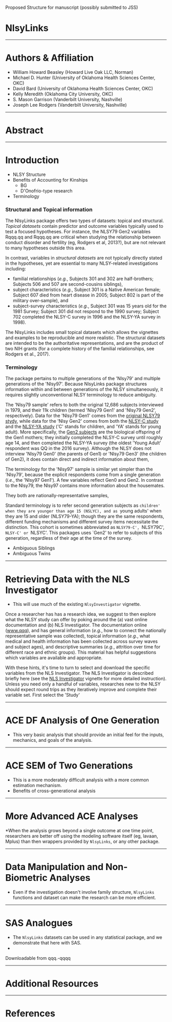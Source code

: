 Proposed Structure for manuscript (possibly submitted to JSS)

# NlsyLinks

----------------------------------------------------

# Authors & Affiliation
* William Howard Beasley (Howard Live Oak LLC, Norman)
* Michael D. Hunter (University of Oklahoma Health Sciences Center, OKC)
* David Bard (University of Oklahoma Health Sciences Center, OKC)
* Kelly Meredith (Oklahoma City University, OKC)
* S. Mason Garrison (Vanderbilt University, Nashville)
* Joseph Lee Rodgers (Vanderbilt University, Nashville)

----------------------------------------------------

# Abstract

----------------------------------------------------

# Introduction

* NLSY Structure
* Benefits of Accounting for Kinships  
    * BG
    * D'Onofrio-type research
* Terminology


### Structural and Topical information

The NlsyLinks package offers two types of datasets: topical and structural.  *Topical datasets* contain  predictor and outcome variables typically used to test a focused hypotheses.  For instance, the NLSY79 Gen2 variables Rqqq.qq and Rqqq.qq are critical when studying the relationship between conduct disorder and fertility (eg, Rodgers et al, 2013?), but are not relevant to many hypotheses outside this area.

In contrast, variables in *structural datasets* are not typically directly stated in the hypotheses, yet are essential to many NLSY-related investigations including:
* familial relationships (*e.g.*, Subjects 301 and 302 are half-brothers; Subjects 506 and 507 are second-cousins siblings),
* subject characteristics (*e.g.*, Subject 301 is a Native American female; Subject 607 died from heart disease in 2005; Subject 802 is part of the military over-sample), and
* subject-survey characteristics (*e.g.*, Subject 301 was 15 years old for the 1981 Survey; Subject 301 did not respond to the 1990 survey; Subject 702 completed the NLSY-C survey in 1996 and the NLSY-YA survey in 1998).

The NlsyLinks includes small topical datasets which allows the vignettes and examples to be reproducible and more realistic.  The structural datasets are intended to be the authoritative representations, and are the product of two NIH grants (for a complete history of the familial relationships, see Rodgers et al., 2017).

### Terminology

The package pertains to multiple generations of the 'Nlsy79' and multiple generations of the 'Nlsy97'.  Because NlsyLinks package structures information within and between generations of the NLSY simultaneously, it requires slightly unconventional NLSY terminology to reduce ambiguity.  

The 'Nlsy79 sample' refers to both the original 12,686 subjects interviewed in 1979, and their 11k children (termed 'Nlsy79 Gen1' and 'Nlsy79 Gen2', respectively).  Data for the 'Nlsy79 Gen1' comes from the [original NLSY79 stydy](http://www.bls.gov/nls/nlsy79.htm), while data for the 'Nlsy Gen2' comes from both the [NLSY-C study]() and the [NLSY-YA study]() ('C' stands for children, and 'YA' stands for young adult).  More specifically, the [Gen2 subjects](http://www.bls.gov/nls/nlsy79ch.htm) are the biological offspring of the Gen1 mothers; they initially completed the NLSY-C survey until roughly age 14, and then completed the NLSY-YA survey (the oldest 'Young Adult' respondent was QQ in the 2016 survey).  Although the NLSY does not interview 'Nlsy79 Gen0' (the parents of Gen1) or 'Nlsy79 Gen3' (the children of Gen2), it does contain direct and indirect information about them,

The terminology for the 'Nlsy97' sample is similar yet simpler than the 'Nlsy79',  because the explicit respondents come from a single generation (*i.e.*, the 'Nlsy97 Gen1').  A few variables reflect Gen0 and Gen2.  In contrast to the Nlsy79, the Nlsy97 contains more information about the housemates.

They both are nationally-representative samples, 

Standard terminology is to refer second generation subjects as `children' when they are younger than age 15 (NSLYC), and as `young adults' when they are 15 and older (NLSY79-YA); though they are the same respondents, different funding mechanisms and different survey items necessitate the distinction.  This cohort is sometimes abbreviated as `NLSY79-C', `NLSY79C', `NLSY-C' or `NLSYC'. This packages uses `Gen2' to refer to subjects of this generation, regardless of their age at the time of the survey.

* Ambiguous Siblings
* Ambiguous Twins
----------------------------------------------------

# Retrieving Data with the NLS Investigator
* This will use much of the existing `NlsyInvestigator` vignette.

Once a researcher has has a research idea, we suggest to then explore what the NLSY study can offer by poking around the (a) vast online documentation and (b) NLS Investigator.  The documentation online (www.qqq), and has general information (*e.g.*, how to connect the nationally representative sample was collected), topical information (*e.g.*, what medical and health information has been collected across survey waves and subject ages), and descriptive summaries (*e.g.*, attrition over time for different race and ethnic groups).  This material has helpful suggestions which variables are available and appropriate.

With these hints, it's time to turn to select and download the specific variables from the NLS Investigator.  The NLS Investigator is described briefly here (see the [NLS Investigator](https://github.com/LiveOak/NlsyLinks/blob/master/inst/doc/NlsInvestigator.pdf) vignette for more detailed instruction).  Unless you need only a handful of variables, researches new to the NLSY should expect round trips as they iteratively improve and complete their variable set.  First select the 'Study'


----------------------------------------------------

# ACE DF Analysis of One Generation
* This very basic analysis that should provide an initial feel for the inputs, mechanics, and goals of the analysis.

----------------------------------------------------

# ACE SEM of Two Generations
* This is a more moderately difficult analysis with a more common estimation mechanism.
* Benefits of cross-generational analysis

----------------------------------------------------

# More Advanced ACE Analyses
*When the analysis grows beyond a single outcome at one time point, researchers are better off using the modeling software itself (eg, lavaan, Mplus) than then wrappers provided by `NlsyLinks`, or any other package.

----------------------------------------------------

# Data Manipulation and Non-Biometric Analyses
* Even if the investigation doesn't involve family structure, `NlsyLinks` functions and dataset can make the research can be more efficient.

----------------------------------------------------

# SAS Analogues
* The `NlsyLinks` datasets can be used in any statistical package, and we demonstrate that here with SAS.
* 
Downloadable from qqq.-qqqq

----------------------------------------------------

# Additional Resources

----------------------------------------------------

# References
<!--stackedit_data:
eyJoaXN0b3J5IjpbMTE3Njc1Mzg4MywtNjM3MDE2MDAzLDgxOD
E1OTU2MF19
-->